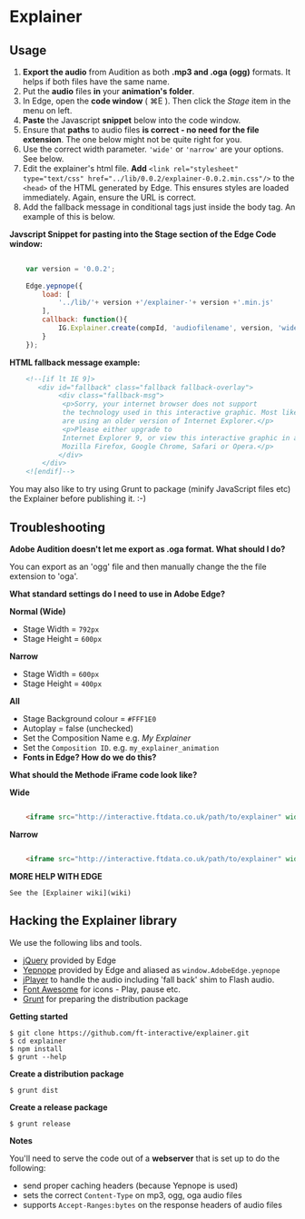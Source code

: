 Explainer
=========

## Usage


1. **Export the audio** from Audition as both **.mp3 and .oga (ogg)** formats. It helps if both files have the same name.
2. Put the **audio** files **in** your **animation's folder**.
3. In Edge, open the **code window** ( &#8984;E ). Then click the _Stage_ item in the menu on left.
4. **Paste** the Javascript **snippet** below into the code window.
5. Ensure that **paths** to audio files **is correct - no need for the file extension**. The one below might not be quite right for you.
6. Use the correct width parameter. `'wide'` or `'narrow'` are your options. See below.
7. Edit the explainer's html file. **Add** `<link rel="stylesheet" type="text/css" href="../lib/0.0.2/explainer-0.0.2.min.css"/>` to the `<head>` of the HTML generated by Edge. This ensures styles are loaded immediately. Again, ensure the URL is correct.
8. Add the fallback message in conditional tags  just inside the body tag. An example of this is below.


**Javscript Snippet for pasting into the Stage section of the Edge Code window:**

```javascript
    
    var version = '0.0.2';
    
    Edge.yepnope({
        load: [
            '../lib/'+ version +'/explainer-'+ version +'.min.js'
        ],
        callback: function(){
            IG.Explainer.create(compId, 'audiofilename', version, 'wide');
        }
    });
```


**HTML fallback message example:**


```html
    <!--[if lt IE 9]>
       <div id="fallback" class="fallback fallback-overlay">
            <div class="fallback-msg">
             <p>Sorry, your internet browser does not support
             the technology used in this interactive graphic. Most likely you
             are using an older version of Internet Explorer.</p>
             <p>Please either upgrade to
             Internet Explorer 9, or view this interactive graphic in another browser such as
             Mozilla Firefox, Google Chrome, Safari or Opera.</p>
            </div>
        </div>
    <![endif]-->            
```

You may also like to try using Grunt to package (minify JavaScript files etc) the Explainer before publishing it. :-)

## Troubleshooting

**Adobe Audition doesn't let me export as .oga format. What should I do?**

You can export as an 'ogg' file and then manually change the the file extension to 'oga'.

**What standard settings do I need to use in Adobe Edge?** 

**Normal (Wide)**

* Stage Width = `792px`
* Stage Height = `600px`

**Narrow**

* Stage Width = `600px`
* Stage Height = `400px`

**All**

* Stage Background colour = `#FFF1E0`
* Autoplay = false (unchecked)
* Set the Composition Name e.g. _My Explainer_
* Set the `Composition ID`. e.g. `my_explainer_animation`
* **Fonts in Edge? How do we do this?**

**What should the Methode iFrame code look like?**


**Wide**


```html

    <iframe src="http://interactive.ftdata.co.uk/path/to/explainer" width="792px" height="650px"></iframe>

```

**Narrow**


```html

    <iframe src="http://interactive.ftdata.co.uk/path/to/explainer" width="600px" height="450px"></iframe>

```

**MORE HELP WITH EDGE**

	See the [Explainer wiki](wiki)

## Hacking the Explainer library

We use the following libs and tools.

* [jQuery](http://api.jquery.com) provided by Edge
* [Yepnope](http://yepnopejs.com/) provided by Edge and aliased as `window.AdobeEdge.yepnope`
* [jPlayer](http://www.jplayer.org/latest/developer-guide) to handle the audio including 'fall back' shim to Flash audio.
* [Font Awesome](http://fortawesome.github.com/Font-Awesome/) for icons - Play, pause etc.
* [Grunt](https://github.com/gruntjs/grunt/blob/master/docs/toc.md) for preparing the distribution package


**Getting started**
	
	$ git clone https://github.com/ft-interactive/explainer.git
	$ cd explainer
	$ npm install
	$ grunt --help
	

**Create a distribution package**
	
	$ grunt dist
	
 
**Create a release package**

	$ grunt release
	
	
**Notes**

You'll need to serve the code out of a **webserver** that is set up to do the following:

* send proper caching headers (because Yepnope is used)
* sets the correct `Content-Type` on mp3, ogg, oga audio files
* supports `Accept-Ranges:bytes` on the response headers of audio files
